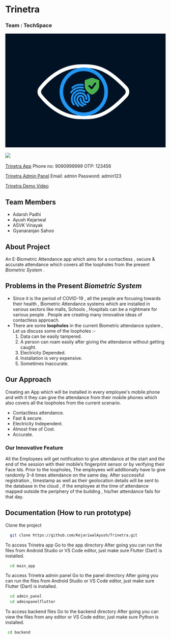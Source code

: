 
# Trinetra 
### Team : TechSpace

![alt text](https://github.com/KejariwalAyush/Trinetra/blob/master/images/trinatra%20logo.jpeg?raw=true)

![](https://img.shields.io/badge/Language-FLUTTER-blue)  

[Trinetra App](https://github.com/KejariwalAyush/Trinetra/blob/master/Trinetra.apk?raw=true)
Phone no: 9090999999
OTP: 123456

[Trinetra Admin Panel](https://trinetra-admin-panel.netlify.app)
Email: admin
Password: admin123

[Trinetra Demo Video](https://youtu.be/ksJjyAPua-0)

## **Team Members**
* Adarsh Padhi
* Ayush Kejariwal
* ASVK Vinayak
* Gyanaranjan Sahoo

## About Project
An E-Biometric Attendance app which aims for a contactless , secure & accurate attendance which covers all the loopholes from the present *Biometric System* .

## Problems in the Present *Biometric System*  
* Since it is the period of COVID-19 , all the people are focusing towards their health , Biometric Attendance systems which are installed in various sectors like malls, Schools , Hospitals  can be a nightmare for various people . People are creating many innovative ideas of contactless approach.
* There are some **loopholes** in the current Biometric attendance system , Let us discuss some of the loopholes :-
  1. Data can be easily tampered.
  2. A person can roam easily after giving the attendance without getting caught.
  3. Electricity Depended.
  4. Installation is very expensive.
  5. Sometimes Inaccurate.  

## Our Approach
Creating an App which will be installed in every employee's mobile phone and with it they can give the attendance from their mobile phones which also covers all the loopholes from the current scenario.
* Contactless attendance.
* Fast & secure.
* Electricity Independent.
* Almost free of Cost.
* Accurate.

### **Our Innovative Feature**
All the Employees will get notification to give attendance at the start and the end of the session with their mobile’s fingerprint sensor or by verifying their Face Ids. Prior to the loopholes,  The employees will additionally have to give randomly 3-4 times attendance on the same day. After successful registration ,  timestamp as well as their geolocation details will be sent to the database in the cloud , if the employee at the time of attendance mapped outside the periphery  of the building , his/her attendance fails for that day.

## Documentation (How to run prototype) 

Clone the project

```bash
  git clone https://github.com/KejariwalAyush/Trinetra.git
```

To access Trinetra app Go to the app directory
After going you can run the files from Android Studio or VS Code editor, 
just make sure Flutter (Dart) is installed.
```bash
  cd main_app
```

To access Trinetra admin panel  Go to the panel directory
After going you can run the files from Android Studio or VS Code editor, 
just make sure Flutter (Dart) is installed.
```bash
  cd admin_panel
  cd adminpanelflutter
```
To access backend files Go to the backend directory
After going you can view the files from any editor or VS Code editor, 
just make sure Python is installed.
```bash
 cd backend
